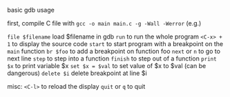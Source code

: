 basic gdb usage

first, compile C file with `gcc -o main main.c -g -Wall -Werror` (e.g.)

`file $filename` load $filename in gdb
`run` to run the whole program
`<C-x> + 1` to display the source code
`start` to start program with a breakpoint on the `main` function
`br $foo` to add a breakpoint on function foo
`next` or `n` to go to next line
`step` to step into a function
`finish` to step out of a function
`print $x` to print variable $x
`set $x = $val` to set value of $x to $val (can be dangerous)
`delete $i` delete breakpoint at line $i

misc:
`<C-l>` to reload the display
`quit` or `q` to quit

